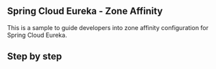 Spring Cloud Eureka - Zone Affinity
---

This is a sample to guide developers into zone affinity configuration for Spring 
Cloud Eureka.

## Step by step
